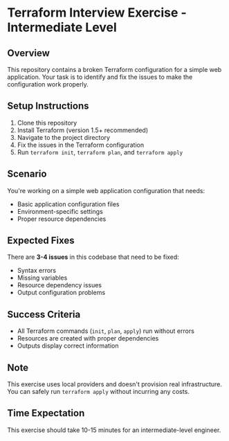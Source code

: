 # Terraform Interview Exercise - Intermediate Level

## Overview

This repository contains a broken Terraform configuration for a simple web application. Your task is to identify and fix the issues to make the configuration work properly.

## Setup Instructions

1. Clone this repository
2. Install Terraform (version 1.5+ recommended)
3. Navigate to the project directory
4. Fix the issues in the Terraform configuration
5. Run `terraform init`, `terraform plan`, and `terraform apply`

## Scenario

You're working on a simple web application configuration that needs:

- Basic application configuration files
- Environment-specific settings
- Proper resource dependencies

## Expected Fixes

There are **3-4 issues** in this codebase that need to be fixed:

- Syntax errors
- Missing variables
- Resource dependency issues
- Output configuration problems

## Success Criteria

- All Terraform commands (`init`, `plan`, `apply`) run without errors
- Resources are created with proper dependencies
- Outputs display correct information

## Note

This exercise uses local providers and doesn't provision real infrastructure. You can safely run `terraform apply` without incurring any costs.

## Time Expectation

This exercise should take 10-15 minutes for an intermediate-level engineer.
